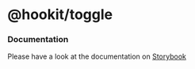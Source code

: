 # @hookit/toggle

### Documentation

Please have a look at the documentation on [Storybook](https://hookit-storybook.vercel.app/)